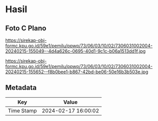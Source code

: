 # Hasil

## Foto C Plano

https://sirekap-obj-formc.kpu.go.id/59e1/pemilu/ppwp/73/06/03/10/02/7306031002004-20240215-155049--4d4a626c-0695-40d1-9c1c-b06a1513dd1f.jpg

https://sirekap-obj-formc.kpu.go.id/59e1/pemilu/ppwp/73/06/03/10/02/7306031002004-20240215-155652--f8b0bee1-b867-42bd-be06-50e16b3b503e.jpg


## Metadata

| Key        | Value               |
| ---------- | ------------------- |
| Time Stamp | 2024-02-17 16:00:02 |




